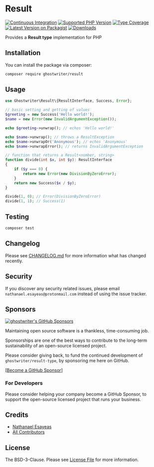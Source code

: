 # Result

[![Continuous Integration](https://github.com/ghostwriter/result/actions/workflows/continuous-integration.yml/badge.svg)](https://github.com/ghostwriter/result/actions/workflows/continuous-integration.yml)
[![Supported PHP Version](https://badgen.net/packagist/php/ghostwriter/result?color=8892bf)](https://www.php.net/supported-versions)
[![Type Coverage](https://shepherd.dev/github/ghostwriter/result/coverage.svg)](https://shepherd.dev/github/ghostwriter/result)
[![Latest Version on Packagist](https://badgen.net/packagist/v/ghostwriter/result)](https://packagist.org/packages/ghostwriter/result)
[![Downloads](https://badgen.net/packagist/dt/ghostwriter/result?color=blue)](https://packagist.org/packages/ghostwriter/result)

Provides a **Result type** implementation for PHP

## Installation

You can install the package via composer:

``` bash
composer require ghostwriter/result
```

## Usage

```php
use Ghostwriter\Result\{ResultInterface, Success, Error};

// basic setting and getting of values
$greeting = new Success('Hello world!');
$name = new Error(new InvalidArgumentException());

echo $greeting->unwrap(); // echos 'Hello world!'

echo $name->unwrap(); // throws a ResultException
echo $name->unwrapOr('Anonymous'); // echos 'Anonymous'
echo $name->unwrapError(); // returns InvalidArgumentException

// function that returns a Result<number, string>
function divide(int $x, int $y): ResultInterface
{
    if ($y === 0) {
        return new Error(new DivisionByZeroError);
    }
    return new Success($x / $y);
}

divide(1, 0); // Error(DivisionByZeroError)
divide(1, 1); // Success(1)
```

## Testing

``` bash
composer test
```

## Changelog

Please see [CHANGELOG.md](./CHANGELOG.md) for more information what has changed recently.

## Security

If you discover any security related issues, please email `nathanael.esayeas@protonmail.com` instead of using the issue tracker.

## Sponsors

[![ghostwriter's GitHub Sponsors](https://img.shields.io/github/sponsors/ghostwriter?label=Sponsors&logo=GitHub%20Sponsors)](https://github.com/sponsors/ghostwriter)

Maintaining open source software is a thankless, time-consuming job.

Sponsorships are one of the best ways to contribute to the long-term sustainability of an open-source licensed project.


Please consider giving back, to fund the continued development of `ghostwriter/result-type`, by sponsoring me here on GitHub.

[[Become a GitHub Sponsor](https://github.com/sponsors/ghostwriter)]

### For Developers

Please consider helping your company become a GitHub Sponsor, to support the open-source licensed project that runs your business.

## Credits

- [Nathanael Esayeas](https://github.com/ghostwriter)
- [All Contributors](https://github.com/ghostwriter/result/contributors)

## License

The BSD-3-Clause. Please see [License File](./LICENSE) for more information.
